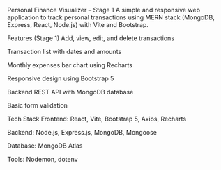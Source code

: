 Personal Finance Visualizer – Stage 1
A simple and responsive web application to track personal transactions using MERN stack (MongoDB, Express, React, Node.js) with Vite and Bootstrap.

Features (Stage 1)
Add, view, edit, and delete transactions

Transaction list with dates and amounts

Monthly expenses bar chart using Recharts

Responsive design using Bootstrap 5

Backend REST API with MongoDB database

Basic form validation

Tech Stack
Frontend: React, Vite, Bootstrap 5, Axios, Recharts

Backend: Node.js, Express.js, MongoDB, Mongoose

Database: MongoDB Atlas

Tools: Nodemon, dotenv

